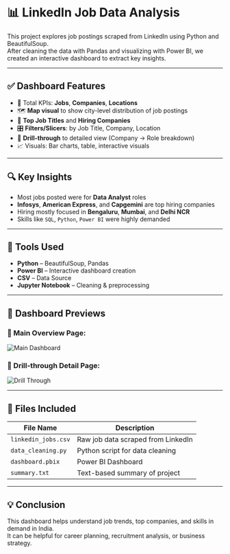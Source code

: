 # 📊 LinkedIn Job Data Analysis

This project explores job postings scraped from LinkedIn using Python and BeautifulSoup.  
After cleaning the data with Pandas and visualizing with Power BI, we created an interactive dashboard to extract key insights.

---

## ✅ Dashboard Features

- 🎯 Total KPIs: **Jobs**, **Companies**, **Locations**
- 🗺️ **Map visual** to show city-level distribution of job postings
- 📌 **Top Job Titles** and **Hiring Companies**
- 🎛️ **Filters/Slicers**: by Job Title, Company, Location
- 🔁 **Drill-through** to detailed view (Company → Role breakdown)
- 📈 Visuals: Bar charts, table, interactive visuals

---

## 🔍 Key Insights

- Most jobs posted were for **Data Analyst** roles  
- **Infosys**, **American Express**, and **Capgemini** are top hiring companies  
- Hiring mostly focused in **Bengaluru**, **Mumbai**, and **Delhi NCR**  
- Skills like `SQL`, `Python`, `Power BI` were highly demanded

---

## 🧰 Tools Used

- **Python** – BeautifulSoup, Pandas  
- **Power BI** – Interactive dashboard creation  
- **CSV** – Data Source  
- **Jupyter Notebook** – Cleaning & preprocessing

---

## 📸 Dashboard Previews

### 🔹 Main Overview Page:
![Main Dashboard](../dasbhoard%201st%20page.JPG)

### 🔹 Drill-through Detail Page:
![Drill Through](../2nd%20page%20detailed%20view.JPG)

---

## 📂 Files Included

| File Name             | Description                                |
|------------------------|--------------------------------------------|
| `linkedin_jobs.csv`    | Raw job data scraped from LinkedIn         |
| `data_cleaning.py`     | Python script for data cleaning            |
| `dashboard.pbix`       | Power BI Dashboard                         |
| `summary.txt`          | Text-based summary of project              |

---

## 💡 Conclusion

This dashboard helps understand job trends, top companies, and skills in demand in India.  
It can be helpful for career planning, recruitment analysis, or business strategy.

